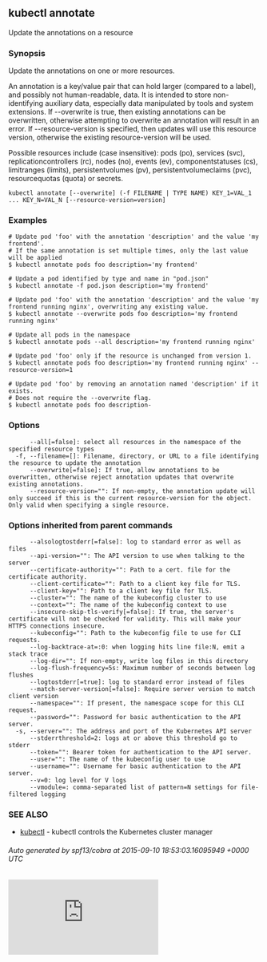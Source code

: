 <!-- BEGIN MUNGE: UNVERSIONED_WARNING -->


<!-- END MUNGE: UNVERSIONED_WARNING -->

## kubectl annotate

Update the annotations on a resource

### Synopsis


Update the annotations on one or more resources.

An annotation is a key/value pair that can hold larger (compared to a label), and possibly not human-readable, data.
It is intended to store non-identifying auxiliary data, especially data manipulated by tools and system extensions.
If --overwrite is true, then existing annotations can be overwritten, otherwise attempting to overwrite an annotation will result in an error.
If --resource-version is specified, then updates will use this resource version, otherwise the existing resource-version will be used.

Possible resources include (case insensitive): pods (po), services (svc),
replicationcontrollers (rc), nodes (no), events (ev), componentstatuses (cs),
limitranges (limits), persistentvolumes (pv), persistentvolumeclaims (pvc),
resourcequotas (quota) or secrets.

```
kubectl annotate [--overwrite] (-f FILENAME | TYPE NAME) KEY_1=VAL_1 ... KEY_N=VAL_N [--resource-version=version]
```

### Examples

```
# Update pod 'foo' with the annotation 'description' and the value 'my frontend'.
# If the same annotation is set multiple times, only the last value will be applied
$ kubectl annotate pods foo description='my frontend'

# Update a pod identified by type and name in "pod.json"
$ kubectl annotate -f pod.json description='my frontend'

# Update pod 'foo' with the annotation 'description' and the value 'my frontend running nginx', overwriting any existing value.
$ kubectl annotate --overwrite pods foo description='my frontend running nginx'

# Update all pods in the namespace
$ kubectl annotate pods --all description='my frontend running nginx'

# Update pod 'foo' only if the resource is unchanged from version 1.
$ kubectl annotate pods foo description='my frontend running nginx' --resource-version=1

# Update pod 'foo' by removing an annotation named 'description' if it exists.
# Does not require the --overwrite flag.
$ kubectl annotate pods foo description-
```

### Options

```
      --all[=false]: select all resources in the namespace of the specified resource types
  -f, --filename=[]: Filename, directory, or URL to a file identifying the resource to update the annotation
      --overwrite[=false]: If true, allow annotations to be overwritten, otherwise reject annotation updates that overwrite existing annotations.
      --resource-version="": If non-empty, the annotation update will only succeed if this is the current resource-version for the object. Only valid when specifying a single resource.
```

### Options inherited from parent commands

```
      --alsologtostderr[=false]: log to standard error as well as files
      --api-version="": The API version to use when talking to the server
      --certificate-authority="": Path to a cert. file for the certificate authority.
      --client-certificate="": Path to a client key file for TLS.
      --client-key="": Path to a client key file for TLS.
      --cluster="": The name of the kubeconfig cluster to use
      --context="": The name of the kubeconfig context to use
      --insecure-skip-tls-verify[=false]: If true, the server's certificate will not be checked for validity. This will make your HTTPS connections insecure.
      --kubeconfig="": Path to the kubeconfig file to use for CLI requests.
      --log-backtrace-at=:0: when logging hits line file:N, emit a stack trace
      --log-dir="": If non-empty, write log files in this directory
      --log-flush-frequency=5s: Maximum number of seconds between log flushes
      --logtostderr[=true]: log to standard error instead of files
      --match-server-version[=false]: Require server version to match client version
      --namespace="": If present, the namespace scope for this CLI request.
      --password="": Password for basic authentication to the API server.
  -s, --server="": The address and port of the Kubernetes API server
      --stderrthreshold=2: logs at or above this threshold go to stderr
      --token="": Bearer token for authentication to the API server.
      --user="": The name of the kubeconfig user to use
      --username="": Username for basic authentication to the API server.
      --v=0: log level for V logs
      --vmodule=: comma-separated list of pattern=N settings for file-filtered logging
```

### SEE ALSO

* [kubectl](kubectl.md)	 - kubectl controls the Kubernetes cluster manager

###### Auto generated by spf13/cobra at 2015-09-10 18:53:03.16095949 +0000 UTC



<!-- BEGIN MUNGE: IS_VERSIONED -->
<!-- TAG IS_VERSIONED -->
<!-- END MUNGE: IS_VERSIONED -->


<!-- BEGIN MUNGE: GENERATED_ANALYTICS -->
[![Analytics](https://kubernetes-site.appspot.com/UA-36037335-10/GitHub/docs/user-guide/kubectl/kubectl_annotate.md?pixel)]()
<!-- END MUNGE: GENERATED_ANALYTICS -->
